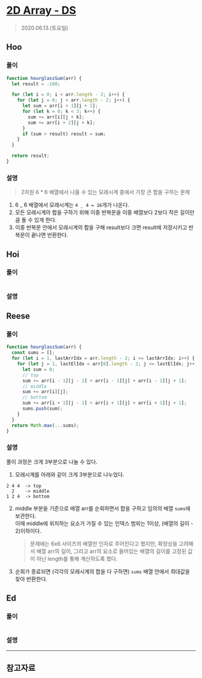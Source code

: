 # [2D Array - DS](https://www.hackerrank.com/challenges/2d-array/problem?h_l=interview&playlist_slugs%5B%5D=interview-preparation-kit&playlist_slugs%5B%5D=arrays)

> 2020.06.13.(토요일)

## Hoo

### 풀이

```js
function hourglassSum(arr) {
  let result = -100;

  for (let i = 0; i < arr.length - 2; i++) {
    for (let j = 0; j < arr.length - 2; j++) {
      let sum = arr[i + 1][j + 1];
      for (let k = 0; k < 3; k++) {
        sum += arr[i][j + k];
        sum += arr[i + 2][j + k];
      }
      if (sum > result) result = sum;
    }
  }

  return result;
}
```

### 설명

> 2차원 6 \* 6 배열에서 나올 수 있는 모래시계 중에서 가장 큰 합을 구하는 문제

1. 6 _ 6 배열에서 모래시계는 `4 _ 4 = 16`개가 나온다.
2. 모든 모래시계의 합을 구하기 위해 이중 반복문을 이중 배열보다 2보다 작은 길이만큼 돌 수 있게 한다.
3. 이중 반복문 안에서 모래시계의 합을 구해 result보다 크면 result에 저장시키고 반복문이 끝나면 반환한다.

## Hoi

### 풀이

```js
```

### 설명

## Reese

### 풀이

```js
function hourglassSum(arr) {
  const sums = [];
  for (let i = 1, lastArrIdx = arr.length - 2; i <= lastArrIdx; i++) {
    for (let j = 1, lastElIdx = arr[0].length - 2; j <= lastElIdx; j++) {
      let sum = 0;
      // top
      sum += arr[i - 1][j - 1] + arr[i - 1][j] + arr[i - 1][j + 1];
      // middle
      sum += arr[i][j];
      // bottom
      sum += arr[i + 1][j - 1] + arr[i + 1][j] + arr[i + 1][j + 1];
      sums.push(sum);
    }
  }
  return Math.max(...sums);
}
```

### 설명

풀이 과정은 크게 3부분으로 나눌 수 있다.

1. 모래시계를 아래와 같이 크게 3부분으로 나누었다.

```
2 4 4  -> top
  2    -> middle
1 2 4  -> bottom
```

2. middle 부분을 기준으로 배열 arr를 순회하면서 합을 구하고 임의의 배열 `sums`에 보관한다.<br />이때 middle에 위치하는 요소가 가질 수 있는 인덱스 범위는 1이상, (배열의 길이 - 2)이하이다.

   > 문제에는 6x6 사이즈의 배열만 인자로 주어진다고 했지만, 확장성을 고려해서 배열 arr의 길이, 그리고 arr의 요소로 들어있는 배열의 길이를 고정된 값이 아닌 length를 통해 계산하도록 했다.

3. 순회가 종료되면 (각각의 모래시계의 합을 다 구하면) `sums` 배열 안에서 최대값을 찾아 반환한다.

## Ed

### 풀이

```js
```

### 설명

---

## 참고자료
